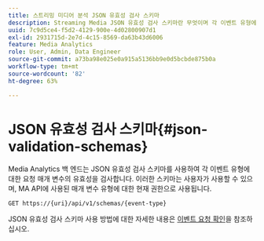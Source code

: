 ```yaml
---
title: 스트리밍 미디어 분석 JSON 유효성 검사 스키마
description: Streaming Media JSON 유효성 검사 스키마란 무엇이며 각 이벤트 유형에 대한 올바른 요청 본문 매개 변수를 결정하는 데 어떻게 사용됩니다.
uuid: 7c9d5ce4-f5d2-4129-900e-4d02800907d1
exl-id: 2931715d-2e7d-4c15-8569-da63b43d6006
feature: Media Analytics
role: User, Admin, Data Engineer
source-git-commit: a73ba98e025e0a915a5136bb9e0d5bcbde875b0a
workflow-type: tm+mt
source-wordcount: '82'
ht-degree: 63%

---
```


# JSON 유효성 검사 스키마{#json-validation-schemas}

Media Analytics 백 엔드는 JSON 유효성 검사 스키마를 사용하여 각 이벤트 유형에 대한 요청 매개 변수의 유효성을 검사합니다. 이러한 스키마는 사용자가 사용할 수 있으며, MA API에 사용된 매개 변수 유형에 대한 현재 권한으로 사용됩니다.

`GET https://{uri}/api/v1/schemas/{event-type}`

JSON 유효성 검사 스키마 사용 방법에 대한 자세한 내용은 [이벤트 요청 확인](../mc-api-impl/mc-api-validate-reqs.md)을 참조하십시오.
